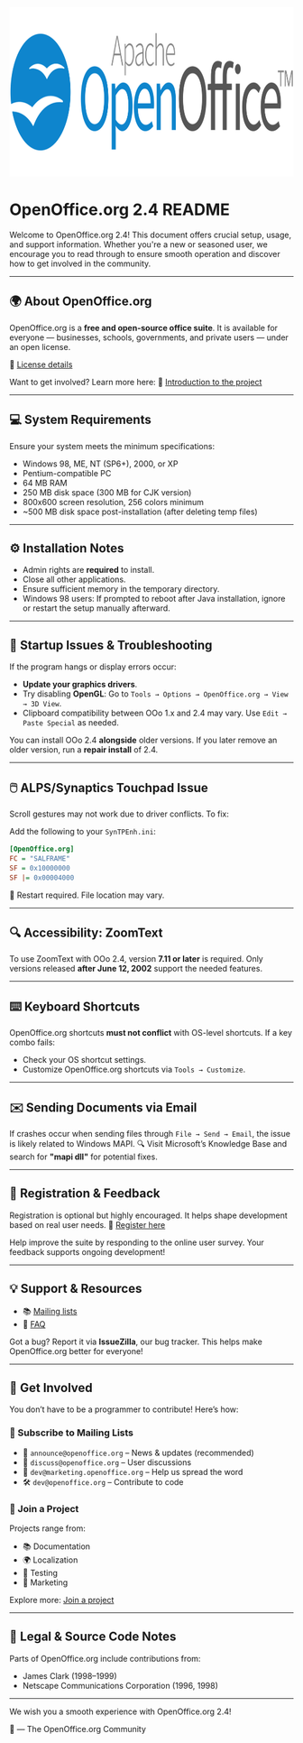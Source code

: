 <p align="center">
  <img src="./openoffice-logo.png" alt="OpenOffice Logo" height="300"/>
</p>

# OpenOffice.org 2.4 README

Welcome to OpenOffice.org 2.4! This document offers crucial setup, usage, and support information. Whether you're a new or seasoned user, we encourage you to read through to ensure smooth operation and discover how to get involved in the community.

---

## 🌍 About OpenOffice.org
OpenOffice.org is a **free and open-source office suite**. It is available for everyone — businesses, schools, governments, and private users — under an open license.

🔗 [License details](http://www.openoffice.org/license.html)

Want to get involved? Learn more here:
🔗 [Introduction to the project](http://www.openoffice.org/about_us/introduction.html)

---

## 💻 System Requirements
Ensure your system meets the minimum specifications:
- Windows 98, ME, NT (SP6+), 2000, or XP
- Pentium-compatible PC
- 64 MB RAM
- 250 MB disk space (300 MB for CJK version)
- 800x600 screen resolution, 256 colors minimum
- ~500 MB disk space post-installation (after deleting temp files)

---

## ⚙️ Installation Notes
- Admin rights are **required** to install.
- Close all other applications.
- Ensure sufficient memory in the temporary directory.
- Windows 98 users: If prompted to reboot after Java installation, ignore or restart the setup manually afterward.

---

## 🚀 Startup Issues & Troubleshooting
If the program hangs or display errors occur:
- **Update your graphics drivers**.
- Try disabling **OpenGL**: Go to `Tools → Options → OpenOffice.org → View → 3D View`.
- Clipboard compatibility between OOo 1.x and 2.4 may vary. Use `Edit → Paste Special` as needed.

You can install OOo 2.4 **alongside** older versions. If you later remove an older version, run a **repair install** of 2.4.

---

## 🖱️ ALPS/Synaptics Touchpad Issue
Scroll gestures may not work due to driver conflicts. To fix:

Add the following to your `SynTPEnh.ini`:
```ini
[OpenOffice.org]
FC = "SALFRAME"
SF = 0x10000000
SF |= 0x00004000
```
📌 Restart required. File location may vary.

---

## 🔍 Accessibility: ZoomText
To use ZoomText with OOo 2.4, version **7.11 or later** is required. Only versions released **after June 12, 2002** support the needed features.

---

## ⌨️ Keyboard Shortcuts
OpenOffice.org shortcuts **must not conflict** with OS-level shortcuts. If a key combo fails:
- Check your OS shortcut settings.
- Customize OpenOffice.org shortcuts via `Tools → Customize`.

---

## ✉️ Sending Documents via Email
If crashes occur when sending files through `File → Send → Email`, the issue is likely related to Windows MAPI.
🔍 Visit Microsoft’s Knowledge Base and search for **"mapi dll"** for potential fixes.

---

## 📝 Registration & Feedback
Registration is optional but highly encouraged. It helps shape development based on real user needs.
🔗 [Register here](http://www.openoffice.org/welcome/registration-site.html)

Help improve the suite by responding to the online user survey. Your feedback supports ongoing development!

---

## 💡 Support & Resources
- 📚 [Mailing lists](http://www.openoffice.org/mail_list.html)
- 📌 [FAQ](http://user-faq.openoffice.org/)

Got a bug? Report it via **IssueZilla**, our bug tracker. This helps make OpenOffice.org better for everyone!

---

## 🤝 Get Involved
You don’t have to be a programmer to contribute! Here’s how:

### 📧 Subscribe to Mailing Lists
- 📰 `announce@openoffice.org` – News & updates (recommended)
- 💬 `discuss@openoffice.org` – User discussions
- 🎯 `dev@marketing.openoffice.org` – Help us spread the word
- 🛠️ `dev@openoffice.org` – Contribute to code

### 🔧 Join a Project
Projects range from:
- 📚 Documentation
- 🌍 Localization
- 🧪 Testing
- 📣 Marketing

Explore more: [Join a project](http://projects.openoffice.org/index.html)

---

## 🔐 Legal & Source Code Notes
Parts of OpenOffice.org include contributions from:
- James Clark (1998–1999)
- Netscape Communications Corporation (1996, 1998)

---

We wish you a smooth experience with OpenOffice.org 2.4!

🧡 — The OpenOffice.org Community

